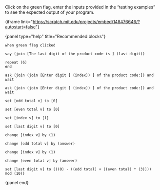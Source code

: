 Click on the green flag, enter the inputs provided in the “testing examples” to see the expected output of your program.

{iframe link="https://scratch.mit.edu/projects/embed/148476646/?autostart=false"}

{panel type="help" title="Recommended blocks"}

<pre><code class="scratch:split:random">when green flag clicked

say (join [The last digit of the product code is ] (last digit))

repeat (6)
end
</code></pre>

<pre><code class="scratch:split:random">ask (join (join [Enter digit ] (index)) [ of the product code:]) and wait

ask (join (join [Enter digit ] (index)) [ of the product code:]) and wait
</code></pre>

<pre><code class="scratch:split:random">set [odd total v] to [0]

set [even total v] to [0]

set [index v] to [1]

set [last digit v] to [0]

change [index v] by (1)

change [odd total v] by (answer)

change [index v] by (1)

change [even total v] by (answer)

set [last digit v] to (((0) - ((odd total) + ((even total) * (3)))) mod (10))
</code></pre>

{panel end}